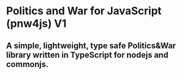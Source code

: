 # Politics and War for JavaScript (pnw4js) V1
## A simple, lightweight, type safe Politics&War library written in TypeScript for nodejs and commonjs.

